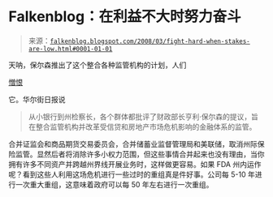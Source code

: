 <!--yml

类别：未分类

日期：2024 年 05 月 12 日 23:24:50

-->

# Falkenblog：在利益不大时努力奋斗

> 来源：[`falkenblog.blogspot.com/2008/03/fight-hard-when-stakes-are-low.html#0001-01-01`](http://falkenblog.blogspot.com/2008/03/fight-hard-when-stakes-are-low.html#0001-01-01)

天呐，保尔森推出了这个整合各种监管机构的计划，人们

[憎恨](http://online.wsj.com/article/SB120697114969676991.html?mod=hps_us_whats_news)

它。华尔街日报说

> 从小银行到州检察长，各个群体都批评了财政部长亨利·保尔森的提议，旨在整合监管机构并改革受信贷和房地产市场危机影响的金融体系的监管。

合并证监会和商品期货交易委员会，合并储蓄业监督管理局和美联储，取消州际保险监管。显然后者将消除许多小权力范围，但这些事情合并起来也没有理由，当你拥有许多不同资产并跨越州界线开展业务时，这样做更容易。如果 FDA 州内运作呢？看到这些人利用这场危机进行一些过时的重组真是件好事。公司每 5-10 年进行一次重大重组，这意味着政府可以每 50 年左右进行一次重组。
